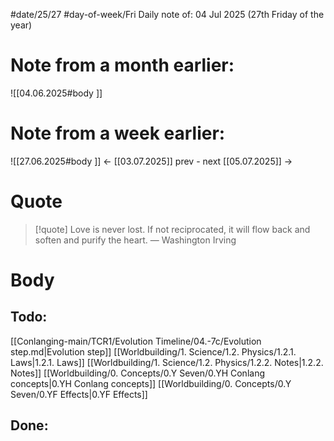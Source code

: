 
#date/25/27
#day-of-week/Fri
Daily note of: 04 Jul 2025 (27th Friday of the year)

# Note from a month earlier:
![[04.06.2025#body ]]

# Note from a week earlier:
![[27.06.2025#body ]]
 <- [[03.07.2025]] prev - next [[05.07.2025]] ->
# Quote

> [!quote] Love is never lost. If not reciprocated, it will flow back and soften and purify the heart.
> — Washington Irving
# Body

## Todo:

[[Conlanging-main/TCR1/Evolution Timeline/04.-7c/Evolution step.md|Evolution step]]
[[Worldbuilding/1. Science/1.2. Physics/1.2.1. Laws|1.2.1. Laws]]
[[Worldbuilding/1. Science/1.2. Physics/1.2.2. Notes|1.2.2. Notes]]
[[Worldbuilding/0. Concepts/0.Y Seven/0.YH Conlang concepts|0.YH Conlang concepts]]
[[Worldbuilding/0. Concepts/0.Y Seven/0.YF Effects|0.YF Effects]]
## Done: